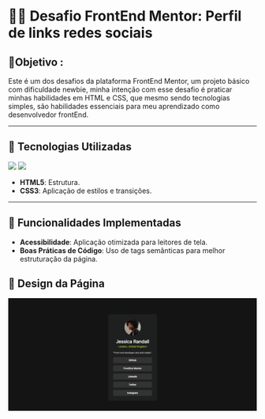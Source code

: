 # 👨‍💻 Desafio FrontEnd Mentor: Perfil de links redes sociais #


## 🎯Objetivo :
 Este é um dos desafios da plataforma FrontEnd Mentor, um projeto básico com dificuldade newbie, minha intenção com esse desafio é praticar minhas habilidades em HTML e CSS, que mesmo sendo tecnologias simples, são habilidades essenciais para meu aprendizado como desenvolvedor frontEnd. 

---

## 🚀 Tecnologias Utilizadas
<img src="https://raw.githubusercontent.com/marwin1991/profile-technology-icons/refs/heads/main/icons/html.png" width="40px" > <img src="https://raw.githubusercontent.com/marwin1991/profile-technology-icons/refs/heads/main/icons/css.png" width="40px" >

- **HTML5**: Estrutura.
- **CSS3**: Aplicação de estilos e transições.

---

## 🎯 Funcionalidades Implementadas
- **Acessibilidade**: Aplicação otimizada para leitores de tela.
- **Boas Práticas de Código**: Uso de tags semânticas para melhor estruturação da página.

## 🎨 Design da Página
![Descrição do GIF](/gifs/gif-design.gif)

